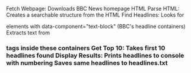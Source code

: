 Fetch Webpage: Downloads BBC News homepage HTML
Parse HTML: Creates a searchable structure from the HTML
Find Headlines:
Looks for <div> elements with data-component="text-block" (BBC's headline containers)
Extracts text from <h3> tags inside these containers
Get Top 10: Takes first 10 headlines found
Display Results:
Prints headlines to console with numbering
Saves same headlines to headlines.txt
